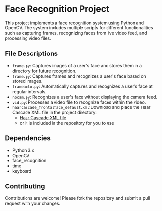 # Face Recognition Project

This project implements a face recognition system using Python and OpenCV. The system includes multiple scripts for different functionalities such as capturing frames, recognizing faces from live video feed, and processing video files.


## File Descriptions

- `frame.py`: Captures images of a user's face and stores them in a directory for future recognition.
- `frame.py`: Captures frames and recognizes a user's face based on stored images.
- `frameauto.py`: Automatically captures and recognizes a user's face at regular intervals.
- `nocam.py`: Recognizes a user's face without displaying the camera feed.
- `vid.py`: Processes a video file to recognize faces within the video.
- `haarcascade_frontalface_default.xml`:Download and place the Haar Cascade XML file in the project directory:
    - [Haar Cascade XML file](https://github.com/opencv/opencv/tree/master/data/haarcascades)
    - or it is included in the repository for you to use

## Dependencies

- Python 3.x
- OpenCV
- face_recognition
- time
- keyboard

## Contributing

Contributions are welcome! Please fork the repository and submit a pull request with your changes.
